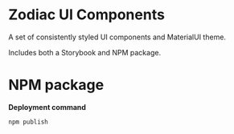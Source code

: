# Zodiac UI Components
A set of consistently styled UI components and MaterialUI theme.

Includes both a Storybook and NPM package.

# NPM package

**Deployment command**
```
npm publish
```
